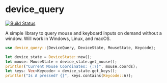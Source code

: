# device_query

[![Build Status](https://travis-ci.org/ostrosco/device_query.svg?branch=master)](https://travis-ci.org/ostrosco/device_query)

A simple library to query mouse and keyboard inputs on demand without a window. Will work in Windows, Linux, and macOS.

```Rust
use device_query::{DeviceQuery, DeviceState, MouseState, Keycode};

let device_state = DeviceState::new();
let mouse: MouseState = device_state.get_mouse();
println!("Current Mouse Coordinates: {:?}", mouse.coords);
let keys: Vec<Keycode> = device_state.get_keys();
println!("Is A pressed? {}", keys.contains(Keycode::A));
```
